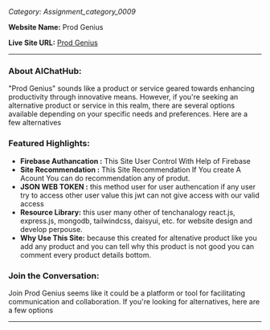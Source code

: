 *Category: Assignment_category_0009*

**Website Name:** Prod Genius

**Live Site URL:** [Prod Genius](http://localhost:5000)

---

### About AIChatHub:

"Prod Genius" sounds like a product or service geared towards enhancing productivity through innovative means. However, if you're seeking an alternative product or service in this realm, there are several options available depending on your specific needs and preferences. Here are a few alternatives

### Featured Highlights:

- **Firebase Authancation :** This Site User Control With Help of Firebase
- **Site Recommendation :** This Site Recommendation If You create A Acount You can do recommendation any of produt.
- **JSON WEB TOKEN :** this method user for user authencation if any user try to access other user value this jwt can not give access with our valid access
- **Resource Library:** this user many other of tenchanalogy react.js, express.js, mongodb, tailwindcss, daisyui, etc. for website design and develop perpouse.
- **Why Use This Site:** because this created for altenative product like you add any product and you can tell why this product is not good you can comment every product details bottom.

### Join the Conversation:

Join Prod Genius  seems like it could be a platform or tool for facilitating communication and collaboration. If you're looking for alternatives, here are a few options

--- 

